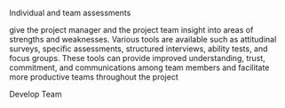 Individual and team 
 assessments

 give the project manager and the project team insight into areas of strengths 
and weaknesses. Various tools are available such 
as attitudinal surveys, specific assessments, structured interviews, ability tests, and focus groups. These tools can 
provide improved understanding, trust, commitment, and communications among team members and facilitate more 
productive teams throughout the project


 Develop Team
 
